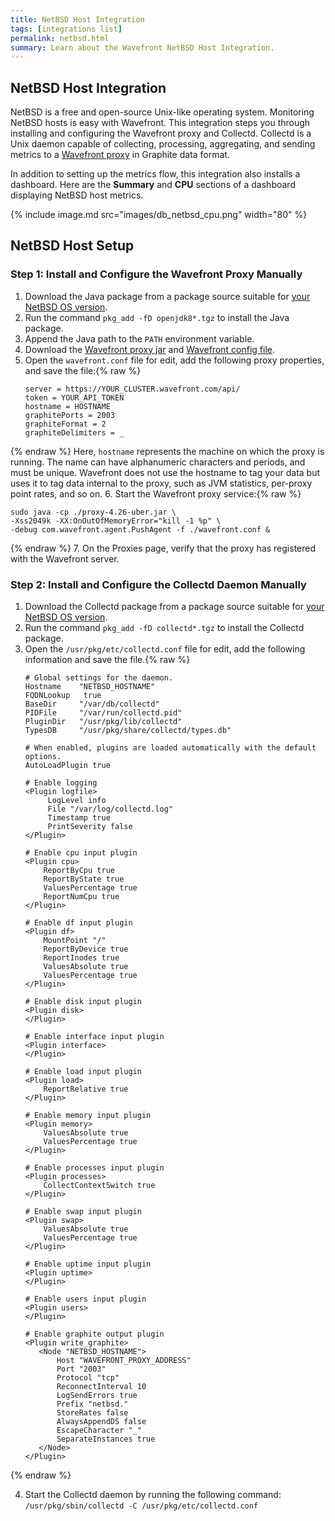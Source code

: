 ```yaml
---
title: NetBSD Host Integration
tags: [integrations list]
permalink: netbsd.html
summary: Learn about the Wavefront NetBSD Host Integration.
---
```

## NetBSD Host Integration

NetBSD is a free and open-source Unix-like operating system. Monitoring NetBSD hosts is easy with Wavefront. This integration steps you through installing and configuring the Wavefront proxy and Collectd. Collectd is a Unix daemon capable of collecting, processing, aggregating, and sending metrics to a [Wavefront proxy](https://docs.wavefront.com/proxies.html) in Graphite data format.

In addition to setting up the metrics flow, this integration also installs a dashboard. Here are the **Summary** and **CPU** sections of a dashboard displaying NetBSD host metrics.

{% include image.md src="images/db_netbsd_cpu.png" width="80" %}

## NetBSD Host Setup



### Step 1: Install and Configure the Wavefront Proxy Manually

1. Download the Java package from a package source suitable for [your NetBSD OS version](http://ftp.netbsd.org/pub/pkgsrc/current/pkgsrc/lang/openjdk8/README.html).
2. Run the command `pkg_add -fD openjdk8*.tgz` to install the Java package.
3. Append the Java path to the `PATH` environment variable.
4. Download the [Wavefront proxy jar](https://s3-us-west-2.amazonaws.com/wavefront-cdn/bsd/proxy-4.26-uber.jar) and [Wavefront config file](https://s3-us-west-2.amazonaws.com/wavefront-cdn/bsd/wavefront.conf).
5. Open the `wavefront.conf` file for edit, add the following proxy properties, and save the file:{% raw %}
   ```
   server = https://YOUR_CLUSTER.wavefront.com/api/
   token = YOUR_API_TOKEN
   hostname = HOSTNAME
   graphitePorts = 2003
   graphiteFormat = 2
   graphiteDelimiters = _
   ```
{% endraw %}
Here, `hostname` represents the machine on which the proxy is running. The name can have alphanumeric characters and periods, and must be unique. Wavefront does not use the hostname to tag your data but uses it to tag data internal to the proxy, such as JVM statistics, per-proxy point rates, and so on.
6. Start the Wavefront proxy service:{% raw %}
   ```
   sudo java -cp ./proxy-4.26-uber.jar \
   -Xss2049k -XX:OnOutOfMemoryError="kill -1 %p" \
   -debug com.wavefront.agent.PushAgent -f ./wavefront.conf &
   ```
{% endraw %}
7. On the Proxies page, verify that the proxy has registered with the Wavefront server.

### Step 2: Install and Configure the Collectd Daemon Manually

1. Download the Collectd package from a package source suitable for [your NetBSD OS version](http://ftp.netbsd.org/pub/pkgsrc/current/pkgsrc/sysutils/collectd/README.html).
2. Run the command `pkg_add -fD collectd*.tgz` to install the Collectd package.
3. Open the `/usr/pkg/etc/collectd.conf` file for edit, add the following information and save the file.{% raw %}
   ```
   # Global settings for the daemon.
   Hostname    "NETBSD_HOSTNAME"
   FQDNLookup   true
   BaseDir     "/var/db/collectd"
   PIDFile     "/var/run/collectd.pid"
   PluginDir   "/usr/pkg/lib/collectd"
   TypesDB     "/usr/pkg/share/collectd/types.db"

   # When enabled, plugins are loaded automatically with the default options.
   AutoLoadPlugin true

   # Enable logging
   <Plugin logfile>
        LogLevel info
        File "/var/log/collectd.log"
        Timestamp true
        PrintSeverity false
   </Plugin>

   # Enable cpu input plugin
   <Plugin cpu>
       ReportByCpu true
       ReportByState true
       ValuesPercentage true
       ReportNumCpu true
   </Plugin>

   # Enable df input plugin
   <Plugin df>
       MountPoint "/"
       ReportByDevice true
       ReportInodes true
       ValuesAbsolute true
       ValuesPercentage true
   </Plugin>

   # Enable disk input plugin
   <Plugin disk>
   </Plugin>

   # Enable interface input plugin
   <Plugin interface>
   </Plugin>

   # Enable load input plugin
   <Plugin load>
       ReportRelative true
   </Plugin>

   # Enable memory input plugin
   <Plugin memory>
       ValuesAbsolute true
       ValuesPercentage true
   </Plugin>

   # Enable processes input plugin
   <Plugin processes>
       CollectContextSwitch true
   </Plugin>

   # Enable swap input plugin
   <Plugin swap>
       ValuesAbsolute true
       ValuesPercentage true
   </Plugin>

   # Enable uptime input plugin
   <Plugin uptime>
   </Plugin>

   # Enable users input plugin
   <Plugin users>
   </Plugin>

   # Enable graphite output plugin
   <Plugin write_graphite>
      <Node "NETBSD_HOSTNAME">
          Host "WAVEFRONT_PROXY_ADDRESS"
          Port "2003"
          Protocol "tcp"
          ReconnectInterval 10
          LogSendErrors true
          Prefix "netbsd."
          StoreRates false
          AlwaysAppendDS false
          EscapeCharacter "_"
          SeparateInstances true
      </Node>
   </Plugin>
   ```
{% endraw %}

4. Start the Collectd daemon by running the following command:
   `/usr/pkg/sbin/collectd -C /usr/pkg/etc/collectd.conf`

